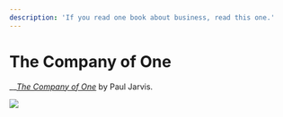 ```yaml
---
description: 'If you read one book about business, read this one.'
---
```


# The Company of One

\_\_[_The Company of One_](https://uk.bookshop.org/a/5979/9780241470466) by Paul Jarvis.

![](https://images-eu.bookshop.org/product-images/images/9780241470466.jpg?width=500&height=750)



